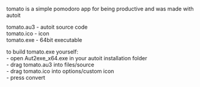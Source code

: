 tomato is a simple pomodoro app for being productive and was made with autoit  
  
tomato.au3 - autoit source code  
tomato.ico - icon   
tomato.exe - 64bit executable  
  
to build tomato.exe yourself:  
	- open Aut2exe_x64.exe in your autoit installation folder  
	- drag tomato.au3 into files/source  
	- drag tomato.ico into options/custom icon  
	- press convert  
